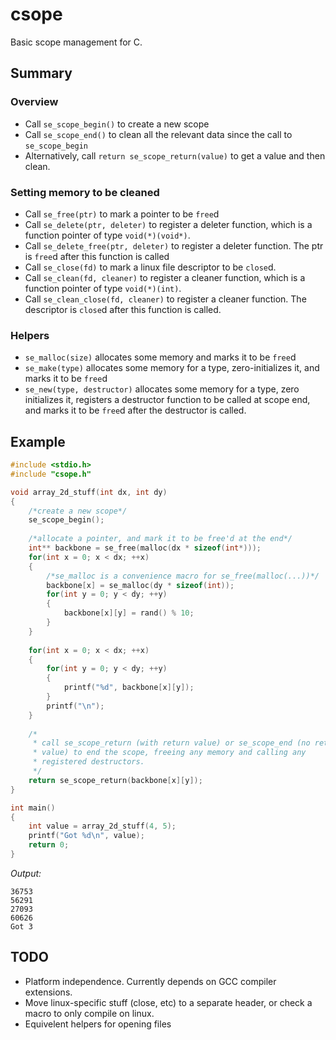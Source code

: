csope
=====

Basic scope management for C.

Summary
-------

### Overview

- Call `se_scope_begin()` to create a new scope
- Call `se_scope_end()` to clean all the relevant data since the call to
`se_scope_begin`
- Alternatively, call `return se_scope_return(value)` to get a value and then
clean.

### Setting memory to be cleaned

- Call `se_free(ptr)` to mark a pointer to be `free`d
- Call `se_delete(ptr, deleter)` to register a deleter function, which is a
function pointer of type `void(*)(void*)`.
- Call `se_delete_free(ptr, deleter)` to register a deleter function. The ptr is
`free`d after this function is called
- Call `se_close(fd)` to mark a linux file descriptor to be `close`d.
- Call `se_clean(fd, cleaner)` to register a cleaner function, which is a function
pointer of type `void(*)(int)`. 
- Call `se_clean_close(fd, cleaner)` to register a cleaner function. The
descriptor is `close`d after this function is called.

### Helpers

- `se_malloc(size)` allocates some memory and marks it to be `free`d
- `se_make(type)` allocates some memory for a type, zero-initializes it, and
marks it to be `free`d
- `se_new(type, destructor)` allocates some memory for a type, zero initializes
it, registers a destructor function to be called at scope end, and marks it to
be `free`d after the destructor is called.

Example
-------

```C
#include <stdio.h>
#include "csope.h"

void array_2d_stuff(int dx, int dy)
{
    /*create a new scope*/
	se_scope_begin();
	
	/*allocate a pointer, and mark it to be free'd at the end*/
    int** backbone = se_free(malloc(dx * sizeof(int*)));
    for(int x = 0; x < dx; ++x)
    {
        /*se_malloc is a convenience macro for se_free(malloc(...))*/
        backbone[x] = se_malloc(dy * sizeof(int));
        for(int y = 0; y < dy; ++y)
        {
            backbone[x][y] = rand() % 10;
        }
    }
    
    for(int x = 0; x < dx; ++x)
    {
        for(int y = 0; y < dy; ++y)
        {
            printf("%d", backbone[x][y]);
        }
        printf("\n");
    }
    
    /*
     * call se_scope_return (with return value) or se_scope_end (no return
     * value) to end the scope, freeing any memory and calling any
     * registered destructors.
     */
    return se_scope_return(backbone[x][y]);
}

int main()
{
    int value = array_2d_stuff(4, 5);
    printf("Got %d\n", value);
    return 0;
}
```

_Output:_

```
36753
56291
27093
60626
Got 3
```

TODO
----

- Platform independence. Currently depends on GCC compiler extensions.
- Move linux-specific stuff (close, etc) to a separate header, or check a macro
to only compile on linux.
- Equivelent helpers for opening files